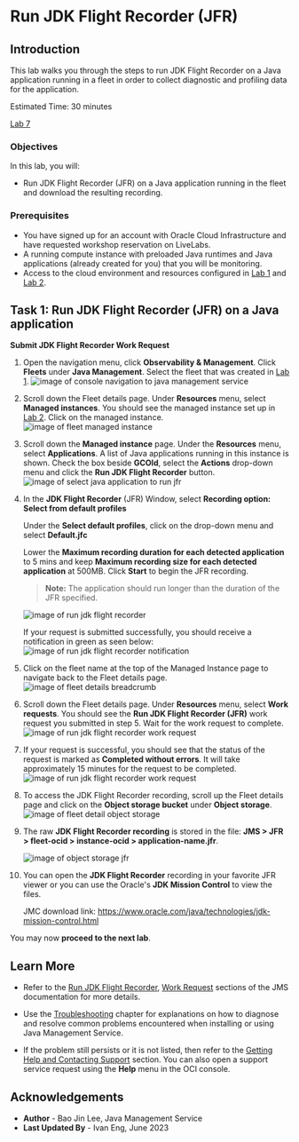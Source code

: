 # Run JDK Flight Recorder (JFR)

## Introduction

This lab walks you through the steps to run JDK Flight Recorder on a Java application running in a fleet in order to collect diagnostic and profiling data for the application.

Estimated Time: 30 minutes

[Lab 7](videohub:1_3uf46xvk)

### Objectives

In this lab, you will:

* Run JDK Flight Recorder (JFR) on a Java application running in the fleet and download the resulting recording.

### Prerequisites

* You have signed up for an account with Oracle Cloud Infrastructure and have requested workshop reservation on LiveLabs.
* A running compute instance with preloaded Java runtimes and Java applications (already created for you) that you will be monitoring.
* Access to the cloud environment and resources configured in [Lab 1](?lab=setup-a-fleet) and [Lab 2](?lab=install-management-agent-script).

## Task 1: Run JDK Flight Recorder (JFR) on a Java application

**Submit JDK Flight Recorder Work Request**

1. Open the navigation menu, click **Observability & Management**. Click **Fleets** under **Java Management**. Select the fleet that was created in [Lab 1](?lab=setup-a-fleet).
    ![image of console navigation to java management service](images/console-navigation-jms.png)

2. Scroll down the Fleet details page. Under **Resources** menu, select **Managed instances**. You should see the managed instance set up in [Lab 2](?lab=install-management-agent-script). Click on the managed instance.
    ![image of fleet managed instance](images/fleet-managed-instance.png)

3. Scroll down the **Managed instance** page. Under the **Resources** menu, select **Applications**. A list of Java applications running in this instance is shown. Check the box beside **GCOld**, select the **Actions** drop-down menu and click the **Run JDK Flight Recorder** button. 
    ![image of select java application to run jfr](images/select-app-run-jfr.png)

4. In the **JDK Flight Recorder** (JFR) Window, select **Recording option: Select from default profiles**

    Under the **Select default profiles**, click on the drop-down menu and select **Default.jfc**

    Lower the **Maximum recording duration for each detected application** to 5 mins and keep **Maximum recording size for each detected application** at 500MB. Click **Start** to begin the JFR recording.

    >**Note:** The application should run longer than the duration of the JFR specified.

    ![image of run jdk flight recorder](images/run-jdk-flight-recorder.png)

    If your request is submitted successfully, you should receive a notification in green as seen below:
    ![image of run jdk flight recorder notification](images/run-jdk-flight-recorder-notification.png)

5. Click on the fleet name at the top of the Managed Instance page to navigate back to the Fleet details page.
    ![image of fleet details breadcrumb](images/fleet-details-breadcrumb.png)

6. Scroll down the Fleet details page. Under **Resources** menu, select **Work requests**. You should see the **Run JDK Flight Recorder (JFR)** work request you submitted in step 5. Wait for the work request to complete.
    ![image of run jdk flight recorder work request](images/run-jdk-flight-recorder-work-request.png)

7. If your request is successful, you should see that the status of the request is marked as **Completed without errors**. It will take approximately 15 minutes for the request to be completed.
    ![image of run jdk flight recorder work request](images/run-jdk-flight-recorder-work-request-completed.png)

8. To access the JDK Flight Recorder recording, scroll up the Fleet details page and click on the **Object storage bucket** under **Object storage**.
    ![image of fleet detail object storage](images/object-storage-bucket-link.png)

9. The raw **JDK Flight Recorder recording** is stored in the file: **JMS \> JFR > fleet-ocid \> instance-ocid \> application-name.jfr**.

    ![image of object storage jfr](images/object-storage-jfr.png)

10. You can open the **JDK Flight Recorder** recording in your favorite JFR viewer or you can use the Oracle's **JDK Mission Control** to view the files.

    JMC download link: https://www.oracle.com/java/technologies/jdk-mission-control.html

You may now **proceed to the next lab**.

## Learn More
* Refer to the [Run JDK Flight Recorder](https://docs.oracle.com/en-us/iaas/jms/doc/advanced-features.html#GUID-2CC8411E-F283-43CD-860A-B73E760FFC7A), [Work Request](https://docs.oracle.com/en-us/iaas/jms/doc/using-java-management-service.html#GUID-77AEEBC0-93A5-4E99-96D6-BEE0FEE4539F) sections of the JMS documentation for more details.

* Use the [Troubleshooting](https://docs.oracle.com/en-us/iaas/jms/doc/troubleshooting.html#GUID-2D613C72-10F3-4905-A306-4F2673FB1CD3) chapter for explanations on how to diagnose and resolve common problems encountered when installing or using Java Management Service.

* If the problem still persists or it is not listed, then refer to the [Getting Help and Contacting Support](https://docs.oracle.com/en-us/iaas/Content/GSG/Tasks/contactingsupport.htm) section. You can also open a support service request using the **Help** menu in the OCI console.



## Acknowledgements

* **Author** - Bao Jin Lee, Java Management Service
* **Last Updated By** - Ivan Eng, June 2023
